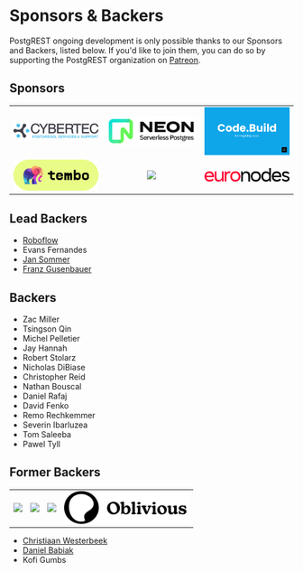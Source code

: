 # Sponsors & Backers

PostgREST ongoing development is only possible thanks to our Sponsors and Backers, listed below. If you'd like to join them, you can do so by supporting the PostgREST organization on [Patreon](https://www.patreon.com/postgrest).

## Sponsors

<table align="center">
  <tbody>
    <tr>
      <td align="center" valign="middle">
        <a href="https://www.cybertec-postgresql.com/en/?utm_source=postgrest.org&utm_medium=referral&utm_campaign=postgrest" target="_blank">
          <img width="296px" src="static/cybertec.svg">
        </a>
      </td>
      <td align="center" valign="middle">
        <a href="https://neon.tech/?utm_source=sponsor&utm_campaign=postgrest" target="_blank">
          <img width="296px" src="static/neon.jpg">
        </a>
      </td>
      <td align="center" valign="middle">
        <a href="https://code.build/?utm_source=sponsor&utm_campaign=postgrest" target="_blank">
          <img width="296px" src="static/code-build.png">
        </a>
      </td>
    </tr>
    <tr></tr>
    <tr>
      <td align="center" valign="middle">
        <a href="https://tembo.io/?utm_source=sponsor&utm_campaign=postgrest" target="_blank">
          <img width="296px" src="static/tembo.png">
        </a>
      </td>
      <td align="center" valign="middle">
        <a href="https://supabase.io?utm_source=postgrest%20backers&utm_medium=open%20source%20partner&utm_campaign=postgrest%20backers%20github&utm_term=homepage" target="_blank">
          <img width="296px" src="static/supabase.png">
        </a>
      </td>
      <td align="center" valign="middle">
        <a href="https://www.euronodes.com/postgrest" target="_blank">
          <img width="296px" src="static/euronodes.svg">
        </a>
      </td>
    </tr>
  </tbody>
</table>

## Lead Backers

- [Roboflow](https://github.com/roboflow)
- Evans Fernandes
- [Jan Sommer](https://github.com/nerfpops)
- [Franz Gusenbauer](https://www.igutech.at/)

## Backers

- Zac Miller
- Tsingson Qin
- Michel Pelletier
- Jay Hannah
- Robert Stolarz
- Nicholas DiBiase
- Christopher Reid
- Nathan Bouscal
- Daniel Rafaj
- David Fenko
- Remo Rechkemmer
- Severin Ibarluzea
- Tom Saleeba
- Pawel Tyll

## Former Backers

<table>
  <tbody>
    <tr>
      <td align="center" valign="middle">
        <a href="https://www.timescale.com?utm_campaign=postgrest&utm_source=sponsor&utm_medium=referral&utm_content=github" target="_blank">
          <img width="222px" src="static/timescaledb.png">
        </a>
      </td>
      <td align="center" valign="middle">
        <a href="https://tryretool.com/?utm_source=sponsor&utm_campaign=postgrest" target="_blank">
          <img max-width="222px" height="88" src="static/retool.png">
        </a>
      </td>
      <td align="center" valign="middle">
        <a href="https://www.2ndquadrant.com/en/?utm_campaign=External%20Websites&utm_source=PostgREST&utm_medium=Logo" target="_blank">
          <img width="222px" src="static/2ndquadrant.png">
        </a>
      </td>
      <td align="center" valign="middle">
        <a href="https://oblivious.ai/?utm_source=sponsor&utm_campaign=postgrest" target="_blank">
          <img width="222px" src="static/oblivious.jpg">
        </a>
      </td>
    </tr>
  </tbody>
</table>

- [Christiaan Westerbeek](https://devotis.nl)
- [Daniel Babiak](https://github.com/dbabiak)
- Kofi Gumbs
